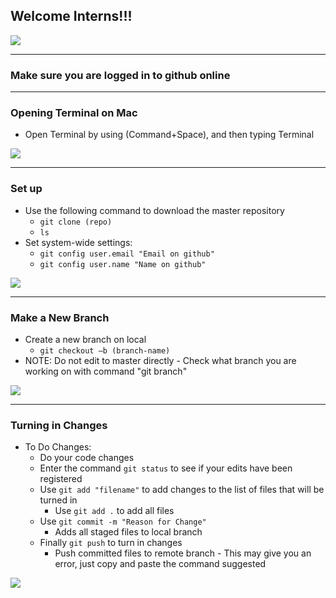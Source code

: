 ## Welcome Interns!!!

![](https://media.giphy.com/media/46MDa0sCZ0Fq0/giphy.gif)

***

### Make sure you are logged in to github online

***

### Opening Terminal on Mac
- Open Terminal by using (Command+Space), and then typing Terminal

![](https://media.giphy.com/media/LabvopU8cvupO/giphy.gif)

***

### Set up
- Use the following command to download the master repository
	- `git clone (repo)`
	- `ls`
- Set system-wide settings:
	- `git config user.email "Email on github"`
	- `git config user.name "Name on github"`

![](http://i.imgur.com/OUkLi.gif)

***

### Make a New Branch
- Create a new branch on local
  - `git checkout –b (branch-name)`
 - NOTE: Do not edit to master directly
		- Check what branch you are working on with command
			"git branch"
		
![](https://media.giphy.com/media/m2SlpxfryqLgQ/giphy.gif)

***

### Turning in Changes
- To Do Changes:
	- Do your code changes
	- Enter the command `git status` to see if your edits have been registered
	- Use `git add "filename"` to add changes to the list of files that will be turned in
      - Use `git add .` to add all files
	- Use `git commit -m "Reason for Change"` 
      - Adds all staged files to local branch
	- Finally `git push` to turn in changes
      - Push committed files to remote branch
      		- This may give you an error, just copy and paste the command suggested
	
![](https://i.imgur.com/baZ5y7Z.gif)
